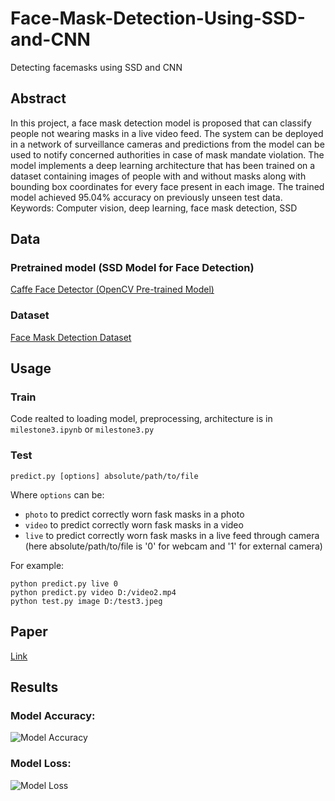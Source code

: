 # Face-Mask-Detection-Using-SSD-and-CNN
Detecting facemasks using SSD and CNN

## Abstract
In this project, a face mask detection model is proposed that can classify people not wearing masks in a live video feed. The system can be deployed in a network of surveillance cameras and predictions from the model can be used to notify concerned authorities in case of mask mandate violation. The model implements a deep learning architecture that has been trained on a dataset containing images of people with and without masks along with bounding box coordinates for every face present in each image. The trained model achieved 95.04% accuracy on previously unseen test data. 
Keywords: Computer vision, deep learning, face mask detection, SSD 

## Data
### Pretrained model (SSD Model for Face Detection)

[Caffe Face Detector (OpenCV Pre-trained Model)](https://www.kaggle.com/datasets/sambitmukherjee/caffe-face-detector-opencv-pretrained-model)

### Dataset

[Face Mask Detection Dataset](https://www.kaggle.com/datasets/wobotintelligence/face-mask-detection-dataset)

## Usage

### Train
Code realted to loading model, preprocessing, architecture is in 
`milestone3.ipynb`
or
`milestone3.py`

### Test
`predict.py [options] absolute/path/to/file`

Where `options` can be:
  * `photo` to predict correctly worn fask masks in a photo
  * `video` to predict correctly worn fask masks in a video 
  * `live` to predict correctly worn fask masks in a live feed through camera (here absolute/path/to/file is '0' for webcam and '1' for external camera)

For example:

    python predict.py live 0
    python predict.py video D:/video2.mp4
    python test.py image D:/test3.jpeg

## Paper

[Link](https://nodejs.org/api/vm.html)

## Results

### Model Accuracy:
![Model Accuracy](https://github.com/gaikwadabhishek/Real-Time-Face-Mask-Detection/blob/main/Results/model_accuracy.png?raw=true)

### Model Loss:
![Model Loss](https://github.com/gaikwadabhishek/Real-Time-Face-Mask-Detection/blob/main/Results/model_loss.png?raw=true)

## 
